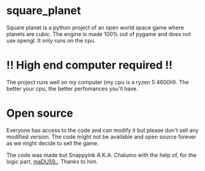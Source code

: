# square_planet

Square planet is a python project of an open world space game where planets are cubic.
The engine is made 100% out of pygame and does not use opengl. It only runs on the cpu.



# !! High end computer required !!

The project runs well on my computer (my cpu is a ryzen 5 4600H).
The better your cpu, the better perfomances you'll have.



# Open source

Everyone has access to the code and can modify it but please don't sell any modified version.
The code might not be available and open source forever as we might decide to sell the game.

The code was made but Snappyink A.K.A. Chalumo with the help of, for the logic part,
[maDU59_](https://www.youtube.com/@maDU59_). Thanks to him.
